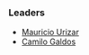 ### Leaders
* [Mauricio Urizar](mailto:mauricio.urizar@deepsecurity.pe)
* [Camilo Galdos](mailto:camilo.galdos@deepsecurity.pe)
